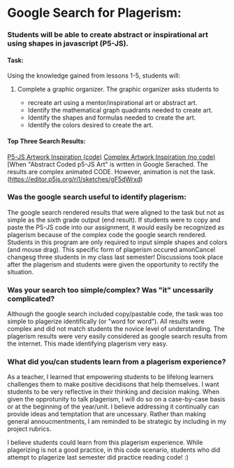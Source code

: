 # Google Search for Plagerism: 
### Students will be able to create abstract or inspirational art using shapes in javascript (P5-JS). 

#### Task: 
Using the knowledge gained from lessons 1-5, students will:

1. Complete a graphic organizer. The graphic organizer asks students to

     - recreate art using a mentor/inspirational art or abstract art.
     - Identify the mathematical graph quadrants needed to create art.
     - Identify the shapes and formulas needed to create the art.
     - Identify the colors desired to create the art.

#### Top Three Search Results:

[P5-JS Artwork Inspiration (code)](https://editor.p5js.org/Sylvesterd2/sketches/B1kLLJ82b)
[Complex Artwork Inspiration (no code)](https://dribbble.com/search/p5js)
[When "Abstract Coded p5-JS Art" is wrtten in Google Serached. The results are complex animated CODE. However, animation is not the task.(https://editor.p5js.org/ri1/sketches/gF5dWrxd)


### Was the google search useful to identify plagerism:
  
The google search rendered results that were aligned to the task but not as simple as the sixth grade output (end result). If students were to copy and paste the P5-JS code into our assignment, it would easily be recognized as plagerism because of the complex code the google search rendered. Students in this program are only required to input simple shapes and colors (and mouse drag). This specific form of plagerism occured amonCancel changesg three students in my class last semester! Discussions took place after the plagerism and students were given the opportunity to rectify the situation.

### Was your search too simple/complex? Was "it" uncessarily complicated? 
Although the google search included copy/pastable code, the task was too simple to plagerize identifically (or "word for word"). All results were complex and did not match students the novice level of understanding. The plagerism results were very easily considered as google search results from the internet. This made identifying plagerism very easy. 

### What did you/can students learn from a plagerism experience?
As a teacher, I learned that empowering students to be lifelong learners challenges them to make positive decidisons that help themselves. I want students to be very reflective in their thinking and decision making. When given the opprotunity to talk plagerism, I will do so on a case-by-case basis or at the beginning of the year/unit. I believe addressing it continually can provide ideas and temptation that are uncessary. Rather than making general annoucmentments, I am reminded to be strategic by including in my project rubrics. 

 I believe students could learn from this plagerism experience. While plagerizing is not a good practice, in this code scenario, students who did attempt to plagerize last semester did practice reading code! :)

